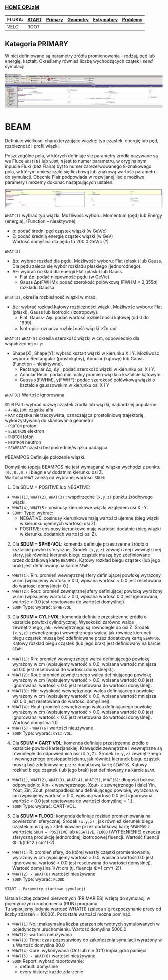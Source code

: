 ### [HOME OPJzM](https://agnieszkamucha.github.io/OPJzM/) 

FLUKA: | [START](https://agnieszkamucha.github.io/OPJzM/Start.md) | [Primary](https://agnieszkamucha.github.io/OPJzM/Primary.md) | [Geometry](https://agnieszkamucha.github.io/OPJzM/Geometry.md) | [Estymatory](https://agnieszkamucha.github.io/OPJzM/Estymatory.md) | [Problemy](https://agnieszkamucha.github.io/OPJzM/Ratunek.md)
------------- |------------- | ------------ | ------------- | ------------ | -------------
VELO | ROOT | | | |

## Kategoria **PRIMARY**
W niej definiowane są parametry żródła promienowania - rodzaj, pęd lub energię, kształt. Określamy również liczbę wychodzących czątek i _seed_ symulacji:

[!["Primary"](Images/primary.jpg)](Images/primary.jpg)

# BEAM
Definiuje wielkości charakteryzujące wiązkę: typ cząstek, energię lub pęd, rozbieżność i profil wiązki.


Poszczególne pola, w których definiuje się parametry źródła nazywane są we Fluce `What[N]` lub `SDUM`, `N` jest to numer parametru, w oryginalnym inpucie Fluki (bez Flaira) był to numer zarezerwowanego 8-znakowego pola, w którym umieszczało się liczbową lub znakową wartość parametru do symulacji. Obecnie Flair podpowiada w rozwijanej liście możliwe paramery i  możemy dokonać następujących ustaleń:

[!["Beam"](Images/beam.jpg)](Images/beam.jpg)

`WHAT(1)` wybrać typ wiązki. Możliwość wyboru: Momentum (pęd) lub Energy (energia), (Function – nieaktywne) <br> 
- p: podać średni pęd cząstek wiązki (w GeV/c) <br>
- E: podać średnią energię cząstek wiązki (w GeV) <br>
Wartość domyślna dla pędu to 200.0 GeV/c  (?)

`WHAT(2)`	
- Δp: wybrać rozkład dla pędu. Możliwość wyboru: Flat (płaski) lub Gauss. Dla pędu zaleca się wybór rozkładu płaskiego (jednorodnego). <br>
- ΔE: wybrać rozkład dla energii Flat (płaski) lub Gauss.<br>
	- Flat Δp: podać niepewność pędu (w GeV/c).
	- Gauss Δp(FWHM): podać szerokość połówkową (FWHM = 2,355σ) rozkładu Gaussa. 
	
`What(3)`,  określa rozbieżność wiązki w mrad. 	
- Δφ: wybrać rozkład kątowy rozbieżności wiązki. Możliwość wyboru: Flat (płaski), Gauss lub Isotropic (izotropowy). 
	- Flat, Gauss- Δφ: podać wartość rozbieżności kątowej (od 0 do 1999).
	- Isotropic- oznacza rozbieżność wiązki >2π rad 

`WHAT(4)` `WHAT(5)`  określa szerokość wiązki w cm, odpowiednio dla współrzędnej `x` i `y`:	
- Shape(X), Shape(Y): wybrać kształt wiązki w kierunku X i Y. Możliwość wyboru: Rectangular (prostokątny), Annular (kątowy) lub Gauss. (Function – nieaktywne). 
	- Rectangular	Δx, Δy : podać szerokość wiązki w kierunku osi X i Y.
	- Annular	Rmin: podać minimalny promień wiązki o kształcie kątowym
	- Gauss		x(FWHM), y(FWHF): podać szerokość połówkową wiązki o kształcie gaussowskim w kierunku osi X i Y

`WHAT(6)` Wartość ignorowana

`SDUM` Part:	wybrać nazwę cząstek żródła lub wiązki, najbardziej popularne:<br>
	- `4-HELIUM`:	cząstka alfa <br>
	- `RAY`	cząstka nierzeczywista, oznaczająca prostoliniową trajektorię, wykorzystywaną do skanowania geometrii<br>
	- `PROTON`	proton <br>
	- `ELECTRON`	elektron <br>
	- `PHOTON`	foton <br>
	- `NEUTRON`	neutron <br>
	- `BEAMPART`	cząstki bezpośrednie/wiązka padająca 

#BEAMPOS
Definiuje położenie wiązki.  

Domyślnie (opcja BEAMPOS nie jest wymagana) wiązka wychodzi  z punktu `(0.,0.,0.)` i biegnie w dodatnim kierunku osi Z.<br>
Wartości `WHAT` zależą od wybranej wartości `SDUM`:<BR>
1. Dla SDUM = POSITIVE lub NEGATIVE:
- `WHAT(1)`, `WHAT(2)`, `WHAT(3)` : współrzędne `(x,y,z)` punktu źródłowego wiązki. 
- `WHAT(4)`, `WHAT(5)`: cosinusy kierunkowe wiązki względem osi X i Y. 
- `SDUM`: Type:	wybrać: 
	- NEGATIVE: cosinusy kierunkowe mają wartości ujemne (bieg wiązki w kierunku ujemnych wartości osi Z).	
	- POSITIVE: cosinusy kierunkowe mają wartości dodatnie (bieg wiązki w kierunku dodatnich wartości osi Z).	
2. Dla **SDUM = SPHE-VOL**: komenda definiuje przestrzenne źródło o kształcie powłoki sferycznej. Środek `(x,y,z)` zewnętrznej i wewnętrznej sfery, jak również kierunek biegu cząstek muszą być zdefiniowane przez dodatkową kartę `BEAMPOS`. Kątowy rozkład biegu cząstek (lub jego brak) jest definiowany na karcie `BEAM`.
- `WHAT(1)`: Rin: 
promień wewnętrznej sfery definiującej powłokę wyrażony w cm (wpisujemy wartość ≥ 0.0, wpisana wartość < 0.0 jest resetowana do wartości domyślnej= 0.).
- `WHAT(2)`: Rout: 
promień zewnętrznej sfery definiującej powłokę wyrażony w cm (wpisujemy wartość > 0.0, wpisana wartość 0.0 jest ignorowana, wartość < 0.0 jest resetowana do wartości domyślnej).
- `SDUM`  Type:	wybrać: `SPHE-VOL` 
3. Dla **SDUM = CYLI-VOL**: komenda definiuje przestrzenne źródło o kształcie powłoki cylindrycznej. Wysokości zarówno walca zewnętrznego, jak i wewnętrznego są równoległe do osi Z. Środek `(x,y,z)` zewnętrznego i wewnętrznego walca, jak również kierunek biegu cząstek muszą być zdefiniowane przez dodatkową kartę `BEAMPOS`. Kątowy rozkład biegu cząstek (lub jego brak) jest definiowany na karcie `BEAM`. 
- `WHAT(1)`: Rin: 
promień wewnętrznego walca definiującego powłokę wyrażony w cm (wpisujemy wartość ≥ 0.0, wpisana wartość mniejsza od 0.0 jest resetowana do wartości domyślnej 0.).	
- `WHAT(2)`: Rout: 
promień zewnętrznego walca definiującego powłokę wyrażony w cm (wpisujemy wartość > 0.0, wpisana wartość 0.0 jest ignorowana, wartość < 0.0 jest resetowana do wartości domyślnej).
- `WHAT(3)`: Hin: 
wysokość wewnętrznego walca definiującego powłokę wyrażony w cm (wpisujemy wartość ≥ 0.0, wpisana wartość mniejsza niż 0.0 jest resetowana do wartości domyślnej).	
- `WHAT(4)`: Hout: 
promień zewnętrznego walca definiującego powłokę wyrażony w cm (wpisujemy wartość > 0.0, wpisana wartość 0.0 jest ignorowana, wartość < 0.0 jest resetowana do wartości domyślnej).
Wartość domyślna 1.0
- `WHAT(5)` - `WHAT(6)` wartości nieużywane
- `SDUM` Type:	wybrać: `CYLI-VOL`.
4. Dla **SDUM = CART-VOL**: komenda definiuje przestrzenne źródło o kształcie powłoki kartezjańskiej. Krawędzie zewnętrzne i wewnętrzne są równoległe do odpowiednich osi `(X,Y,Z)`.  Środek `(x,y,z)` zewnętrznego i wewnętrznego prostopadłościanu, jak również kierunek biegu cząstek muszą być zdefiniowane przez dodatkową kartę `BEAMPOS`. Kątowy rozkład biegu cząstek (lub jego brak) jest definiowany na karcie `BEAM`.
- `WHAT(1)`, `WHAT(2)`, `WHAT(3)`, `WHAT(4)`, `WHAT(5)`, `WHAT(6)`: długości boków, odpowiednio: Xin- `x` wewnętrznego, Xout- `x` zewnętrznego i dalej Yin, Yout, Zin, Zout,  prostopadłościanu definiującego powłokę, wyrażona w cm (wpisujemy wartość > 0.0, wpisana wartość 0.0 jest ignorowana, wartość < 0.0 jest resetowana do wartości domyślnej = 1.).
- `SDUM` Type:	wybrać: CART-VOL.
5. Dla **SDUM = FLOOD**: komenda definiuje rozkład promieniowania na powierzchni sferycznej. Środek `(x,y,z)` , jak również kierunek biegu cząstek muszą być zdefiniowane przez dodatkową kartę `BEAMPOS` z wartością `SDUM = POSITIVE` lub `NEGATIVE`. `FLOOD` (WYPEŁNIENIE) oznacza sferyczną produkcję jednorodnej, izotropowej fluencji. Wartość fluencji Φ=1/(πR^2 ) cm^(-2).
- `WHAT(1)` R: 
promień sfery, do której weszły cząstki promieniowania, wyrażony w cm (wpisujemy wartość > 0.0, wpisana wartość 0.0 jest ignorowana, wartość < 0.0 jest resetowana do wartości domyślnej).
Wartość domyślna 1/√π cm (tj. fluencja Φ=1 cm^(-2))
- `WHAT(2) - WHAT(6)` wartości nieużywane
- `SDUM` Type:	wybrać: `FLOOD` 

```
START - Parametry startowe symulacji 
```
Ustala liczbę zdarzeń pierwotnych (PRIMARIES) wziętą do symulacji w pojedynczym uruchomieniu (RUN) programu. <br>
Tu wpisujemy jedynie wartość WHAT(1) (zaleca się rozpoczynanie pracy od liczby zdarzeń = 10000). Pozostałe wartości można pominąć.
- `WHAT(1)` No.: 
maksymalna liczba zdarzeń pierwotnych symulowanych w pojedynczym uruchomieniu.
Wartość domyślna 5000.0
- `WHAT(2)` wartość nieużywana
- `WHAT(3)` Time: 
czas pozostawiony do zakończenia symulacji wyrażony w s 
Wartość domyślna 80.0
- `WHAT(4)` Core: 
wykonywana (On) lub nie (Off) kopia jądra pamięci
- `WHAT(5) - WHAT(6)` wartości nieużywane
- `SDUM` Report: wybrać raportowanie: 
	- default: domyślnie
	- every history: każde zdarzenie


